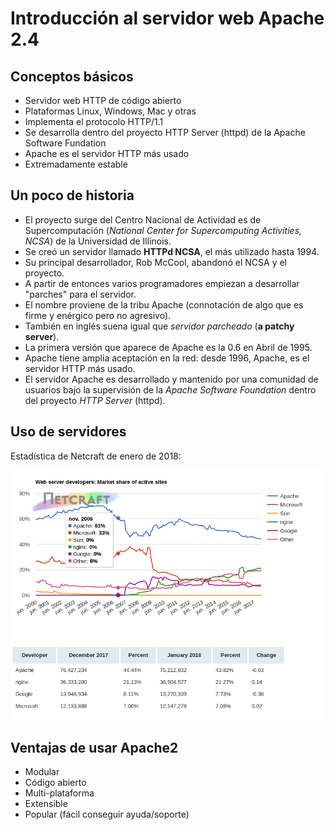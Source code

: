 # Introducción al servidor web Apache 2.4

## Conceptos básicos

* Servidor web HTTP de código abierto
* Plataformas Linux, Windows, Mac y otras
* Implementa el protocolo HTTP/1.1
* Se desarrolla dentro del proyecto HTTP Server (httpd) de la Apache Software Fundation
* Apache es el servidor HTTP más usado
* Extremadamente estable

## Un poco de historia

* El proyecto surge del Centro Nacional de Actividad es de Supercomputación (*National Center for Supercomputing Activities, NCSA*) de la Universidad de Illinois.
* Se creó un servidor llamado **HTTPd NCSA**, el más utilizado hasta 1994.
* Su principal desarrollador, Rob McCool, abandonó el NCSA y el proyecto.
* A partir de entonces varios programadores empiezan a desarrollar "parches" para el servidor.
* El nombre proviene de la tribu Apache (connotación de algo que es firme y enérgico pero no agresivo).
* También en inglés suena igual que *servidor parcheado* (**a patchy server**).
* La primera versión que aparece de Apache es la 0.6 en Abril de 1995.
* Apache tiene amplia aceptación en la red: desde 1996, Apache, es el servidor HTTP más usado.
* El servidor Apache es desarrollado y mantenido por una comunidad de usuarios bajo la supervisión de la *Apache Software Foundation* dentro del proyecto *HTTP Server* (httpd).

## Uso de servidores

Estadística de Netcraft de enero de 2018:

![apache](img/netcraft.png)

## Ventajas de usar Apache2

* Modular
* Código abierto
* Multi-plataforma
* Extensible
* Popular (fácil conseguir ayuda/soporte)
